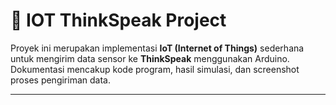 # 📡 IOT ThinkSpeak Project

Proyek ini merupakan implementasi **IoT (Internet of Things)** sederhana untuk mengirim data sensor ke **ThinkSpeak** menggunakan Arduino.  
Dokumentasi mencakup kode program, hasil simulasi, dan screenshot proses pengiriman data.

---
